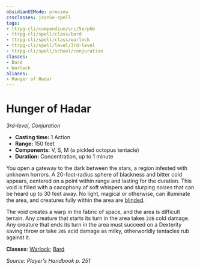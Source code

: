 ```yaml
---
obsidianUIMode: preview
cssclasses: json5e-spell
tags:
- ttrpg-cli/compendium/src/5e/phb
- ttrpg-cli/spell/class/bard
- ttrpg-cli/spell/class/warlock
- ttrpg-cli/spell/level/3rd-level
- ttrpg-cli/spell/school/conjuration
classes:
- Bard
- Warlock
aliases:
- Hunger of Hadar
---
```

# Hunger of Hadar
*3rd-level, Conjuration*  


- **Casting time:** 1 Action
- **Range:** 150 feet
- **Components:** V, S, M (a pickled octopus tentacle)
- **Duration:** Concentration, up to 1 minute

You open a gateway to the dark between the stars, a region infested with unknown horrors. A 20-foot-radius sphere of blackness and bitter cold appears, centered on a point within range and lasting for the duration. This void is filled with a cacophony of soft whispers and slurping noises that can be heard up to 30 feet away. No light, magical or otherwise, can illuminate the area, and creatures fully within the area are [blinded](/CLI/conditions.md#Blinded).

The void creates a warp in the fabric of space, and the area is difficult terrain. Any creature that starts its turn in the area takes `2d6` cold damage. Any creature that ends its turn in the area must succeed on a Dexterity saving throw or take `2d6` acid damage as milky, otherworldly tentacles rub against it.

**Classes**: [Warlock](/CLI/lists/list-spells-classes-warlock.md); [Bard](/CLI/lists/list-spells-classes-bard.md)

*Source: Player's Handbook p. 251*